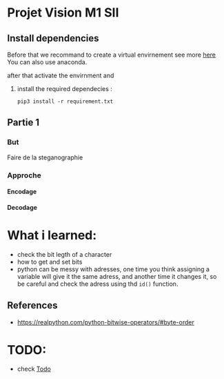 # Projet Vision M1 SII

## Install dependencies

Before that we recommand to create a virtual envirnement see more [here](https://docs.python.org/3/library/venv.html)
You can also use anaconda.

after that activate the envirnment and

1. install the required dependecies :
    ```
    pip3 install -r requirement.txt
    ```

## Partie 1

### But

Faire de la steganographie

### Approche

#### Encodage

#### Decodage

# What i learned:

- check the bit legth of a character 
- how to get and set bits
- python can be messy with adresses, one time you think assigning a variable will give it the 
    same adress, and another time it changes it, so be careful and check the adress using thd 
    `id()` function.

## References
- https://realpython.com/python-bitwise-operators/#byte-order

# TODO:
- check [Todo](./TODO.md)